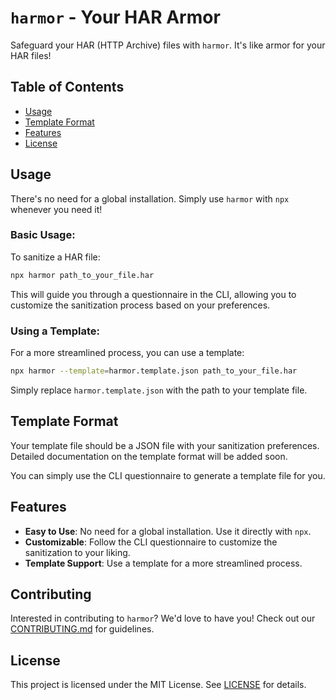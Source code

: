 # `harmor` - Your HAR Armor

Safeguard your HAR (HTTP Archive) files with `harmor`. It's like armor for your HAR files!

## Table of Contents

- [Usage](#usage)
- [Template Format](#template-format)
- [Features](#features)
- [License](#license)

## Usage

There's no need for a global installation. Simply use `harmor` with `npx` whenever you need it!

### Basic Usage:

To sanitize a HAR file:

```bash
npx harmor path_to_your_file.har
```

This will guide you through a questionnaire in the CLI, allowing you to customize the sanitization process based on your
preferences.

### Using a Template:

For a more streamlined process, you can use a template:

```bash
npx harmor --template=harmor.template.json path_to_your_file.har
```

Simply replace `harmor.template.json` with the path to your template file.

## Template Format

Your template file should be a JSON file with your sanitization preferences.
Detailed documentation on the template format will be added soon.

You can simply use the CLI questionnaire to generate a template file for you.

## Features

- **Easy to Use**: No need for a global installation. Use it directly with `npx`.
- **Customizable**: Follow the CLI questionnaire to customize the sanitization to your liking.
- **Template Support**: Use a template for a more streamlined process.

## Contributing

Interested in contributing to `harmor`? We'd love to have you! Check out our [CONTRIBUTING.md](./CONTRIBUTING.md) for
guidelines.

## License

This project is licensed under the MIT License. See [LICENSE](./LICENSE) for details.
